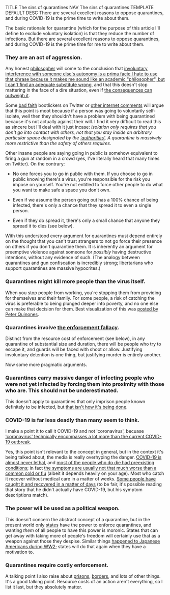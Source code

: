 TITLE The sins of quarantines
NAV The sins of quarantines
TEMPLATE DEFAULT
DESC There are several excellent reasons to oppose quarantines, and during COVID-19 is the prime time to write about them.

The basic rationale for quarantine (which for the purpose of this article I'll define to exclude voluntary isolation) is that they reduce the number of infections. But there are several excellent reasons to oppose quarantines, and during COVID-19 is the prime time for me to write about them.

### They are an act of aggression.

Any honest [philosopher](/argument/philosophy) will come to the conclusion that <a href="consent">involuntary interference with someone else's autonomy is a prima facie <span class="note">I hate to use that phrase because it makes me sound like an academic "philosopher", but I can't find an adequate substitute</span> wrong</a>, and that this doesn't stop mattering in the face of a dire situation, even if [the consequences can outweigh it](consequentialism).

Some [bad faith](/argument/evasion) bootlickers on Twitter or [other internet comments](https://bleedingheartlibertarians.com/2020/03/libertarianism-and-coronavirus/) will argue that this point is moot because if a person was going to voluntarily self-isolate, well then they shouldn't have a problem with being quarantined because it's not actually against their will. I find it very difficult to read this as sincere but I'll deal with it just incase: *isolation only requires that you don't go into contact with others, not that you stay inside an arbitrary particular space designated by the ['authorities'](democracy_nihilism). A quarantine is massively more restrictive than the safety of others requires.*

Other insane people are saying going in public is somehow equivalent to firing a gun at random in a crowd (yes, I've literally heard that many times on Twitter). On the contrary:

* No one forces you to go in public with them. If you choose to go in public knowing there's a virus, you're responsible for the risk you impose on yourself. You're not entitled to force other people to do what you want to make safe a space you don't own.

* Even if we assume the person going out has a 100% chance of being infected, there's only a chance that they spread it to even a single person.

* Even if they do spread it, there's only a small chance that anyone they spread it to dies (see below).

With this understood every argument for quarantines must depend entirely on the thought that you can't trust strangers to not go force their presence on others if you don't quarantine them. It is inherently an argument for preemptive violence against someone for *possibly* having destructive intentions, without any evidence of such. (The analogy between quarantines and gun confiscation is incredibly strong; libertarians who support quarantines are massive hypocrites.)

### Quarantines might kill more people than the virus itself.

When you stop people from working, you're stopping them from providing for themselves and their family. For some people, a risk of catching the virus is preferable to being plunged deeper into poverty, and no one else can make that decision for them. Best visualization of this was [posted by Peter Quinones](https://twitter.com/PeterRQuinones/status/1253643718302859264).

### Quarantines involve [the enforcement fallacy](enforcement).

Distinct from the resource cost of enforcement (see below), in any quarantine of substantial size and duration, there will be people who try to escape it, and guards will be faced with shoot or allow. Justifying involuntary detention is one thing, but justifying murder is entirely another.

Now some more pragmatic arguments.

### **Quarantines carry massive danger of infecting people who were not yet infected by forcing them into proximity with those who are. This should not be underestimated.**

This doesn't apply to quarantines that only imprison people known definitely to be infected, but <a rel="nofollow" href="https://en.wikipedia.org/wiki/2019%E2%80%9320_coronavirus_pandemic#Italy">that isn't how it's being done</a>.

### **COVID-19 is far less deadly than many seem to think.**

<span class="note">I make a point it to call it COVID-19 and not 'coronavirus', becuase ['coronavirus' technically encompasses a lot more than the current COVID-19 outbreak](https://en.wikipedia.org/wiki/Coronavirus).</span>

Yes, this point isn't relevant to the concept in general, but in the context it's being talked about, the media is really overhyping the danger. [COVID-19 is almost never lethal](https://time.com/5798168/coronavirus-mortality-rate/), and [most of the people who do die had preexisting conditions](https://en.wikipedia.org/wiki/2019–20_coronavirus_pandemic#Deaths); in fact [the symptoms are usually not that much worse than a common cold or flu](https://www.webmd.com/lung/news/20200310/know-the-symptoms-of-covid19) (albeit it depends heavily on your age). Most who catch it recover without medical care in a matter of weeks. [Some people have caught it and recovered in a matter of days](https://dev.to/ocdalex/what-will-your-coronavirus-story-be-b2j) (to be fair, it's possible reading that story that he didn't actually have COVID-19, but his symptom descriptions match).

### The power will be used as a political weapon.

This doesn't concern the abstract concept of a quarantine, but in the present world only [states](anarchism) have the power to enforce quarantines, and wanting *them* of all people to have this power is moronic. States that can get away with taking more of people's freedom will certainly use that as a weapon against those they despise. Similar things [happened to Japanese Americans during WW2](https://en.wikipedia.org/wiki/Internment_of_Japanese_Americans); states will do that again when they have a motivation to.

### Quarantines require costly enforcement.

A talking point I also raise about [prisons](imprisonment), [borders](borders), and lots of other things. It's a good talking point. Resource costs of an action aren't everything, so I list it last, but they absolutely matter.
